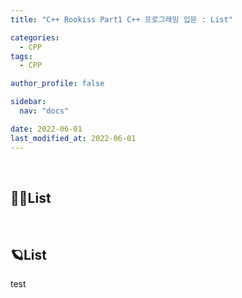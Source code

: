 ```yaml
---
title: "C++ Rookiss Part1 C++ 프로그래밍 입문 : List"

categories:
  - CPP
tags:
  - CPP

author_profile: false

sidebar:
  nav: "docs"

date: 2022-06-01
last_modified_at: 2022-06-01
---
```


<br>

## 🙇‍♀️List


<br>


## 🪐List

test
